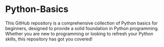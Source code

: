 # Python-Basics
This GitHub repository is a comprehensive collection of Python basics for beginners, designed to provide a solid foundation in Python programming. Whether you are new to programming or looking to refresh your Python skills, this repository has got you covered!
